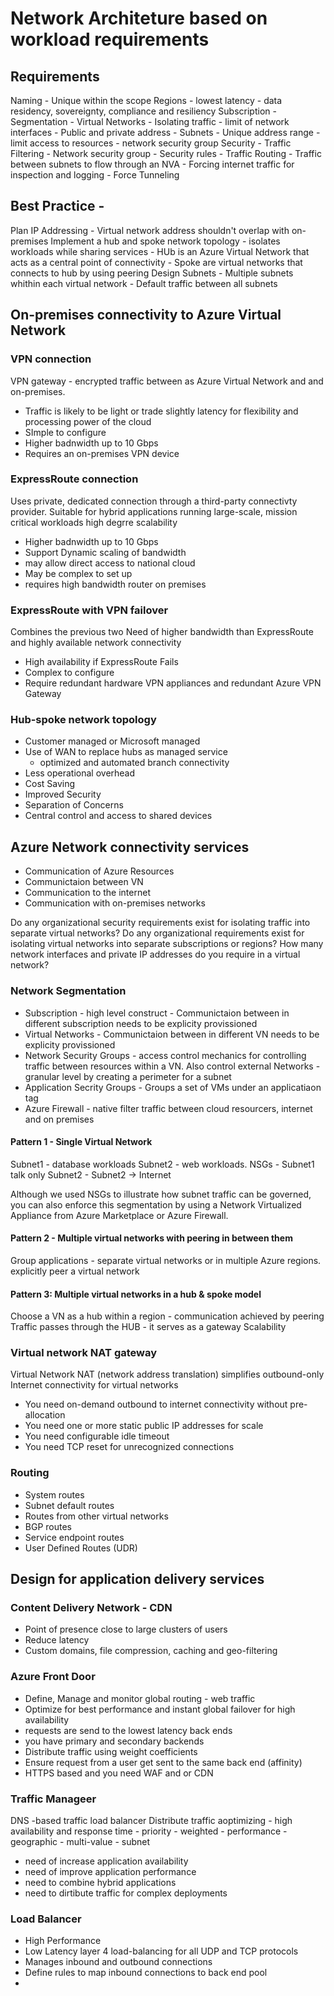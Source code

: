 # Network Architeture based on workload requirements

## Requirements

Naming - Unique within the scope
Regions 
    - lowest latency
    - data residency, sovereignty, compliance and resiliency
Subscription
    - Segmentation
        - Virtual Networks
            - Isolating traffic
            - limit of network interfaces
            - Public and private address
        - Subnets
            - Unique address range
            - limit access to resources
            - network security group
Security
    - Traffic Filtering
        - Network security group
        - Security rules
    - Traffic Routing
        - Traffic between subnets to flow through an NVA
        - Forcing internet traffic for inspection and logging - Force Tunneling

## Best Practice - 

Plan IP Addressing
    - Virtual network address shouldn't overlap with on-premises
Implement a hub and spoke network topology
    - isolates workloads while sharing services
    - HUb is an Azure Virtual Network that acts as a central point of connectivity
    - Spoke are virtual networks that connects to hub by using peering
Design Subnets
    - Multiple subnets whithin each virtual network
    - Default traffic between all subnets

## On-premises connectivity to Azure Virtual Network

### VPN connection

VPN gateway - encrypted traffic between as Azure Virtual Network and and on-premises.
- Traffic is likely to be light or trade slightly latency for flexibility and processing power of the cloud
- SImple to configure
- Higher badnwidth up to 10 Gbps
- Requires an on-premises VPN device

### ExpressRoute connection

Uses private, dedicated connection through a third-party connectivty provider.
Suitable for hybrid applications running large-scale, mission critical workloads high degrre scalability
- Higher badnwidth up to 10 Gbps
- Support Dynamic scaling of bandwidth
- may allow direct access to national cloud
- May be complex to set up
- requires high bandwidth router on premises

### ExpressRoute with VPN failover

Combines the previous two
Need of higher bandwidth than ExpressRoute and highly available network connectivity
- High availability if ExpressRoute Fails
- Complex to configure
- Require redundant hardware VPN appliances and redundant Azure VPN Gateway

### Hub-spoke network topology

- Customer managed or Microsoft managed
- Use of WAN to replace hubs as managed service
    - optimized and automated branch connectivity
- Less operational overhead
- Cost Saving
- Improved Security
- Separation of Concerns
- Central control and access to shared devices

## Azure Network connectivity services

- Communication of Azure Resources
- Communictaion between VN
- Communication to the internet
- Communication with on-premises networks

Do any organizational security requirements exist for isolating traffic into separate virtual networks? 
Do any organizational requirements exist for isolating virtual networks into separate subscriptions or regions?
How many network interfaces and private IP addresses do you require in a virtual network?

### Network Segmentation

- Subscription - high level construct - Communictaion between in different subscription needs to be explicity provissioned
- Virtual Networks - Communictaion between in different VN needs to be explicity provissioned
- Network Security Groups - access control mechanics for controlling traffic between resources within a VN. Also control external Networks - granular level by creating a perimeter for a subnet
- Application Secrity Groups - Groups a set of VMs under an applicatiaon tag
- Azure Firewall - native filter traffic between cloud resourcers, internet and on premises

#### Pattern 1 - Single Virtual Network

Subnet1 - database workloads
Subnet2 - web workloads. 
NSGs - Subnet1 talk only Subnet2
     - Subnet2 -> Internet

Although we used NSGs to illustrate how subnet traffic can be governed, you can also enforce this segmentation by using a Network Virtualized Appliance from Azure Marketplace or Azure Firewall.

#### Pattern 2 - Multiple virtual networks with peering in between them

 Group applications - separate virtual networks or in multiple Azure regions. 
 explicitly peer a virtual network

 #### Pattern 3: Multiple virtual networks in a hub & spoke model

 Choose a VN as a hub within a region - communication achieved by peering
 Traffic passes through the HUB - it serves as a gateway
 Scalability

 ### Virtual network NAT gateway

Virtual Network NAT (network address translation) simplifies outbound-only Internet connectivity for virtual networks 
- You need on-demand outbound to internet connectivity without pre-allocation
- You need one or more static public IP addresses for scale
- You need configurable idle timeout
- You need TCP reset for unrecognized connections

### Routing

 - System routes
 - Subnet default routes
 - Routes from other virtual networks
 - BGP routes
 - Service endpoint routes
 - User Defined Routes (UDR)

## Design for application delivery services

### Content Delivery Network - CDN

- Point of presence close to large clusters of users
- Reduce latency
- Custom domains, file compression, caching and geo-filtering

### Azure Front Door

- Define, Manage and monitor global routing - web traffic 
- Optimize for best performance and instant global failover for high availability
- requests are send to the lowest latency back ends
- you have primary and secondary backends
- Distribute traffic using weight coefficients
- Ensure request from a user get sent to the same back end (affinity)
- HTTPS based and you need WAF and or CDN

### Traffic Manageer

DNS -based traffic load balancer
Distribute traffic aoptimizing - high availability and response time
    - priority
    - weighted
    - performance
    - geographic
    - multi-value
    - subnet

- need of increase application availability
- need of improve application performance
- need to combine hybrid applications
- need to dirtibute traffic for complex deployments

### Load Balancer

- High Performance 
- Low Latency layer 4 load-balancing for all UDP and TCP protocols
- Manages inbound and outbound connections
- Define rules to map inbound connections to back end pool
- 